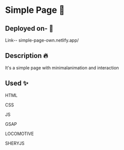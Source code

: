 # Simple Page 📝

## Deployed on- 🚀

Link-- simple-page-own.netlify.app/

## Description 🔥

It's a simple page with minimalanimation and interaction

## Used ✨

HTML

CSS

JS

GSAP

LOCOMOTIVE

SHERYJS
